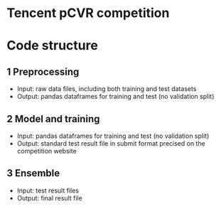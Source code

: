 # Tencent pCVR competition

# Code structure
## 1 Preprocessing
- Input: raw data files, including both training and test datasets
- Output: pandas dataframes for training and test (no validation split)

## 2 Model and training
- Input: pandas dataframes for training and test (no validation split)
- Output: standard test result file in submit format precised on the competition website

## 3 Ensemble
- Input: test result files
- Output: final result file
